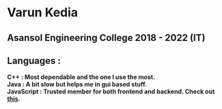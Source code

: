 # Varun Kedia
## Asansol Engineering College 2018 - 2022 (IT)
## Languages :  
<strong>C++<strong> : Most dependable and the one I use the most.  
<strong>Java<strong> : A bit slow but helps me in gui based stuff.  
<strong>JavaScript<strong> : Trusted member for both frontend and backend. Check out <a href="https://vk-video-chat.herokuapp.com">this</a>.  
